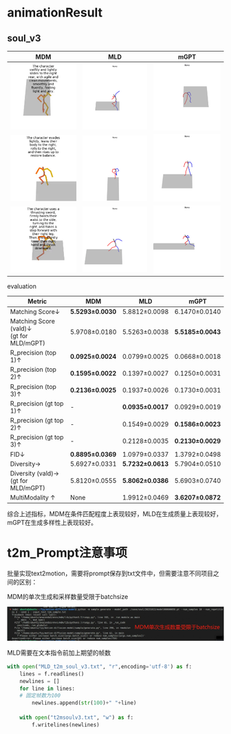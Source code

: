 



# animationResult

## soul_v3

|                          MDM                           |                             MLD                              |                   mGPT                   |
| :----------------------------------------------------: | :----------------------------------------------------------: | :--------------------------------------: |
| ![sample10_rep00](animation.assets/sample10_rep00.gif) | ![Example_100_batch0_32](animation.assets/Example_100_batch0_32.gif) |  ![10_out](animation.assets/10_out.gif)  |
|       ![sample19](animation.assets/sample19.gif)       | ![Example_100_batch0_143](animation.assets/Example_100_batch0_143.gif) | ![113_out](animation.assets/113_out.gif) |
|       ![sample43](animation.assets/sample43.gif)       | ![Example_100_batch0_438](animation.assets/Example_100_batch0_438.gif) | ![324_out](animation.assets/324_out.gif) |

evaluation


| **Metric**                                     | **MDM**           | **MLD**           | **mGPT**          |
| ---------------------------------------------- | ----------------- | ----------------- | ----------------- |
| Matching  Score↓                               | **5.5293±0.0030** | 5.8812±0.0098     | 6.1470±0.0140     |
| Matching  Score (vald)↓<br />(gt for MLD/mGPT) | 5.9708±0.0180     | 5.5263±0.0038     | **5.5185±0.0043** |
| R_precision  (top 1)↑                          | **0.0925±0.0024** | 0.0799±0.0025     | 0.0668±0.0018     |
| R_precision  (top 2)↑                          | **0.1595±0.0022** | 0.1397±0.0027     | 0.1250±0.0031     |
| R_precision  (top 3)↑                          | **0.2136±0.0025** | 0.1937±0.0026     | 0.1730±0.0031     |
| R_precision (gt top 1)↑                        | -                 | **0.0935±0.0017** | 0.0929±0.0019     |
| R_precision  (gt top 2)↑                       | -                 | 0.1549±0.0029     | **0.1586±0.0023** |
| R_precision (gt top 3)↑                        | -                 | 0.2128±0.0035     | **0.2130±0.0029** |
| FID↓                                           | **0.8895±0.0369** | 1.0979±0.0337     | 1.3792±0.0498     |
| Diversity→                                     | 5.6927±0.0331     | **5.7232±0.0613** | 5.7904±0.0510     |
| Diversity  (vald)→ <br />(gt for MLD/mGPT)     | 5.8120±0.0555     | **5.8062±0.0386** | 5.6903±0.0740     |
| MultiModality ↑                                | None              | 1.9912±0.0469     | **3.6207±0.0872** |

综合上述指标，MDM在条件匹配程度上表现较好，MLD在生成质量上表现较好，mGPT在生成多样性上表现较好。





# t2m_Prompt注意事项

批量实现text2motion，需要将prompt保存到txt文件中，但需要注意不同项目之间的区别：

MDM的单次生成和采样数量受限于batchsize

![MDM-sample](animation.assets/MDM-sample.png)

MLD需要在文本指令前加上期望的帧数

```python
with open("MLD_t2m_soul_v3.txt", "r",encoding='utf-8') as f:
    lines = f.readlines()
    newlines = []
    for line in lines:
    # 固定帧数为100
        newlines.append(str(100)+" "+line)

    with open("t2msoulv3.txt", "w") as f:
        f.writelines(newlines)
```

